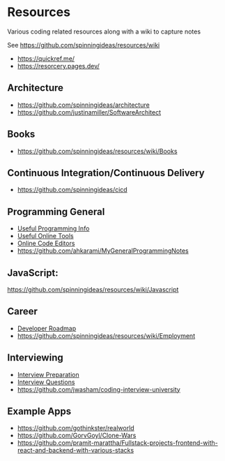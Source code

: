 # Resources

Various coding related resources along with a wiki to capture notes 

See https://github.com/spinningideas/resources/wiki

 - https://quickref.me/
 - https://resorcery.pages.dev/

## Architecture

- https://github.com/spinningideas/architecture
- https://github.com/justinamiller/SoftwareArchitect

## Books

- https://github.com/spinningideas/resources/wiki/Books

## Continuous Integration/Continuous Delivery

- https://github.com/spinningideas/cicd

## Programming General

- [Useful Programming Info](https://github.com/spinningideas/resources/wiki/Useful-Programming-Info)
- [Useful Online Tools](https://github.com/spinningideas/resources/wiki/Useful-Online-Tools)
- [Online Code Editors](https://github.com/spinningideas/resources/wiki/Online-Code-Editors)
- https://github.com/ahkarami/MyGeneralProgrammingNotes

## JavaScript: 

https://github.com/spinningideas/resources/wiki/Javascript


## Career

- [Developer Roadmap](https://github.com/kamranahmedse/developer-roadmap)
- https://github.com/spinningideas/resources/wiki/Employment

## Interviewing 

- [Interview Preparation](https://github.com/spinningideas/resources/wiki/Interview-Preparation)
- [Interview Questions](https://github.com/spinningideas/resources/wiki/Interview-Questions)
- https://github.com/jwasham/coding-interview-university

## Example Apps

- https://github.com/gothinkster/realworld
- https://github.com/GorvGoyl/Clone-Wars
- https://github.com/pramit-marattha/Fullstack-projects-frontend-with-react-and-backend-with-various-stacks


 
 
 
